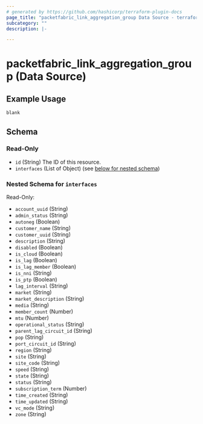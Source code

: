 ```yaml
---
# generated by https://github.com/hashicorp/terraform-plugin-docs
page_title: "packetfabric_link_aggregation_group Data Source - terraform-provider-packetfabric"
subcategory: ""
description: |-

---
```


# packetfabric_link_aggregation_group (Data Source)

## Example Usage

```terraform
blank
```

## Schema

### Read-Only

- `id` (String) The ID of this resource.
- `interfaces` (List of Object) (see [below for nested schema](#nestedatt--interfaces))

<a id="nestedatt--interfaces"></a>
### Nested Schema for `interfaces`

Read-Only:

- `account_uuid` (String)
- `admin_status` (String)
- `autoneg` (Boolean)
- `customer_name` (String)
- `customer_uuid` (String)
- `description` (String)
- `disabled` (Boolean)
- `is_cloud` (Boolean)
- `is_lag` (Boolean)
- `is_lag_member` (Boolean)
- `is_nni` (String)
- `is_ptp` (Boolean)
- `lag_interval` (String)
- `market` (String)
- `market_description` (String)
- `media` (String)
- `member_count` (Number)
- `mtu` (Number)
- `operational_status` (String)
- `parent_lag_circuit_id` (String)
- `pop` (String)
- `port_circuit_id` (String)
- `region` (String)
- `site` (String)
- `site_code` (String)
- `speed` (String)
- `state` (String)
- `status` (String)
- `subscription_term` (Number)
- `time_created` (String)
- `time_updated` (String)
- `vc_mode` (String)
- `zone` (String)
